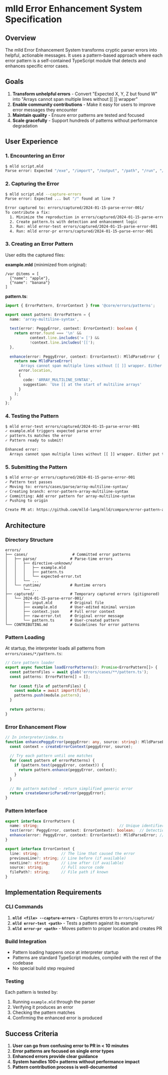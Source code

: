 # mlld Error Enhancement System Specification

## Overview

The mlld Error Enhancement System transforms cryptic parser errors into helpful, actionable messages. It uses a pattern-based approach where each error pattern is a self-contained TypeScript module that detects and enhances specific error cases.

## Goals

1. **Transform unhelpful errors** - Convert "Expected X, Y, Z but found W" into "Arrays cannot span multiple lines without [[ ]] wrapper"
2. **Enable community contributions** - Make it easy for users to improve error messages they encounter
3. **Maintain quality** - Ensure error patterns are tested and focused
4. **Scale gracefully** - Support hundreds of patterns without performance degradation

## User Experience

### 1. Encountering an Error

```bash
$ mlld script.mld
Parse error: Expected "/exe", "/import", "/output", "/path", "/run", "/show", "/when", "<<", ">>", "@", "```", "{{", Backtick Sequence, Special reserved variable, [ \t], end of input, or var directive but "/" found. at line 7, column 1
```

### 2. Capturing the Error

```bash
$ mlld script.mld --capture-errors
Parse error: Expected ... but "/" found at line 7

Error captured to: errors/captured/2024-01-15-parse-error-001/
To contribute a fix:
  1. Minimize the reproduction in errors/captured/2024-01-15-parse-error-001/example.mld
  2. Create pattern.ts with detection and enhancement logic
  3. Run: mlld error-test errors/captured/2024-01-15-parse-error-001
  4. Run: mlld error-pr errors/captured/2024-01-15-parse-error-001
```

### 3. Creating an Error Pattern

User edits the captured files:

**example.mld** (minimized from original):
```mlld
/var @items = [
  {"name": "apple"},
  {"name": "banana"}
]
```

**pattern.ts**:
```typescript
import { ErrorPattern, ErrorContext } from '@core/errors/patterns';

export const pattern: ErrorPattern = {
  name: 'array-multiline-syntax',
  
  test(error: PeggyError, context: ErrorContext): boolean {
    return error.found === '\n' && 
           context.line.includes('= [') &&
           !context.line.includes('[[');
  },
  
  enhance(error: PeggyError, context: ErrorContext): MlldParseError {
    return new MlldParseError(
      `Arrays cannot span multiple lines without [[ ]] wrapper. Either put the array on one line or use [[ ... ]] for multiline arrays.`,
      error.location,
      {
        code: 'ARRAY_MULTILINE_SYNTAX',
        suggestion: 'Use [[ at the start of multiline arrays'
      }
    );
  }
};
```

### 4. Testing the Pattern

```bash
$ mlld error-test errors/captured/2024-01-15-parse-error-001
✓ example.mld triggers expected parse error
✓ pattern.ts matches the error
✓ Pattern ready to submit!

Enhanced error:
  Arrays cannot span multiple lines without [[ ]] wrapper. Either put the array on one line or use [[ ... ]] for multiline arrays.
```

### 5. Submitting the Pattern

```bash
$ mlld error-pr errors/captured/2024-01-15-parse-error-001
✓ Pattern test passes
✓ Moving to: errors/cases/parse/array-multiline-syntax/
✓ Creating branch: error-pattern-array-multiline-syntax
✓ Committing: Add error pattern for array-multiline-syntax
✓ Pushing to origin

Create PR at: https://github.com/mlld-lang/mlld/compare/error-pattern-array-multiline-syntax
```

## Architecture

### Directory Structure

```
errors/
├── cases/                    # Committed error patterns
│   ├── parse/               # Parse-time errors
│   │   ├── directive-unknown/
│   │   │   ├── example.mld
│   │   │   ├── pattern.ts
│   │   │   └── expected-error.txt
│   │   └── ...
│   └── runtime/             # Runtime errors
│       └── ...
├── captured/                # Temporary captured errors (gitignored)
│   └── 2024-01-15-parse-error-001/
│       ├── input.mld        # Original file
│       ├── example.mld      # User-edited minimal version
│       ├── context.json     # Full error context
│       ├── raw-error.txt    # Original error message
│       └── pattern.ts       # User-created pattern
└── CONTRIBUTING.md          # Guidelines for error patterns
```

### Pattern Loading

At startup, the interpreter loads all patterns from `errors/cases/*/pattern.ts`:

```typescript
// Core pattern loader
export async function loadErrorPatterns(): Promise<ErrorPattern[]> {
  const patternFiles = await glob('errors/cases/**/pattern.ts');
  const patterns: ErrorPattern[] = [];
  
  for (const file of patternFiles) {
    const module = await import(file);
    patterns.push(module.pattern);
  }
  
  return patterns;
}
```

### Error Enhancement Flow

```typescript
// In interpreter/index.ts
function enhancePeggyError(peggyError: any, source: string): MlldParseError {
  const context = createErrorContext(peggyError, source);
  
  // Try each pattern until one matches
  for (const pattern of errorPatterns) {
    if (pattern.test(peggyError, context)) {
      return pattern.enhance(peggyError, context);
    }
  }
  
  // No pattern matched - return simplified generic error
  return createGenericParseError(peggyError);
}
```

### Pattern Interface

```typescript
export interface ErrorPattern {
  name: string;                                    // Unique identifier
  test(error: PeggyError, context: ErrorContext): boolean;  // Detection
  enhance(error: PeggyError, context: ErrorContext): MlldParseError; // Enhancement
}

export interface ErrorContext {
  line: string;          // The line that caused the error
  previousLine?: string; // Line before (if available)
  nextLine?: string;     // Line after (if available)
  source: string;        // Full source code
  filePath?: string;     // File path if known
}
```

## Implementation Requirements

### CLI Commands

1. **`mlld <file> --capture-errors`** - Captures errors to `errors/captured/`
2. **`mlld error-test <path>`** - Tests a pattern against its example
3. **`mlld error-pr <path>`** - Moves pattern to proper location and creates PR

### Build Integration

- Pattern loading happens once at interpreter startup
- Patterns are standard TypeScript modules, compiled with the rest of the codebase
- No special build step required

### Testing

Each pattern is tested by:
1. Running `example.mld` through the parser
2. Verifying it produces an error
3. Checking the pattern matches
4. Confirming the enhanced error is produced

## Success Criteria

1. **User can go from confusing error to PR in < 10 minutes**
2. **Error patterns are focused on single error types**
3. **Enhanced errors provide clear guidance**
4. **System handles 100+ patterns without performance impact**
5. **Pattern contribution process is well-documented**